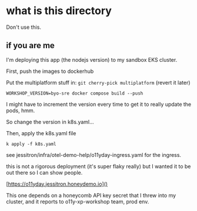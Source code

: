 # what is this directory

Don't use this.

## if you are me

I'm deploying this app (the nodejs version) to my sandbox EKS cluster.

First, push the images to dockerhub

Put the multiplatform stuff in: `git cherry-pick multiplatform` (revert it later)

`WORKSHOP_VERSION=byo-sre docker compose build --push`

I might have to increment the version every time to get it to really update the pods, hmm.

So change the version in k8s.yaml... 

Then, apply the k8s.yaml file   

`k apply -f k8s.yaml`

see jessitron/infra/otel-demo-help/o11yday-ingress.yaml for the ingress.

this is not a rigorous deployment (it's super flaky really) but I wanted it to be out there so I can show people.

[https://o11yday.jessitron.honeydemo.io]()

This one depends on a honeycomb API key secret that I threw into my cluster, and it reports to o11y-xp-workshop team, prod env.
    